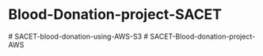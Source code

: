 # Blood-Donation-project-SACET
#   S A C E T - b l o o d - d o n a t i o n - u s i n g - A W S - S 3  
 #   S A C E T - B l o o d - d o n a t i o n - p r o j e c t - A W S  
 